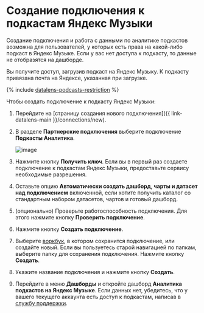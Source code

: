 # Создание подключения к подкастам Яндекс Музыки

 Создание подключения и работа с данными по аналитике подкастов возможна для пользователей, у которых есть права на какой-либо подкаст в Яндекс Музыке. Если у вас нет доступа к подкасту, то данные не отобразятся на дашборде.
 
 Вы получите доступ, загрузив подкаст на Яндекс Музыку. К подкасту привязана почта на Яндексе, указанная при загрузке.

{% include [datalens-podcasts-restriction](../../../_includes/datalens/datalens-podcasts-restriction.md) %}

Чтобы создать подключение к подкасту Яндекс Музыки:


1. Перейдите на [страницу создания нового подключения]({{ link-datalens-main }}/connections/new).
1. В разделе **Партнерские подключения** выберите подключение **Подкасты Аналитика**.

   ![image](../../../_assets/datalens/operations/connection/create-podcasts.png)

1. Нажмите кнопку **Получить ключ**. Если вы в первый раз создаете подключение к подкастам Яндекс Музыки, предоставьте сервису необходимые разрешения.
1. Оставьте опцию **Автоматически создать дашборд, чарты и датасет над подключением** включенной, если хотите получить каталог со стандартным набором датасетов, чартов и готовый дашборд.
1. (опционально) Проверьте работоспособность подключения. Для этого нажмите кнопку **Проверить подключение**.
1. Нажмите кнопку **Создать подключение**.
1. Выберите [воркбук](../../workbooks-collections/index.md), в котором сохранится подключение, или создайте новый. Если вы пользуетесь старой навигацией по папкам, выберите папку для сохранения подключения. Нажмите кнопку **Создать**.
1. Укажите название подключения и нажмите кнопку **Создать**.
1. Перейдите в меню **Дашборды** и откройте дашборд **Аналитика подкастов на Яндекс Музыке**. Если данных нет, убедитесь, что у вашего текущего аккаунта есть доступ к подкастам, написав в [службу поддержки](https://yandex.ru/support/music/podcast-authors/statistics.html).
